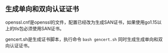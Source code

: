 ## 生成单向和双向认证证书

openssl.cnf是openssl的文件，配置已经改为生成SAN证书，如果使用go1.15以上的tls包必须使用SAN证书。

gencert.sh是生成证书脚本，执行命令 `bash gencert.sh` 同时生成生成单向和双向认证证书。
